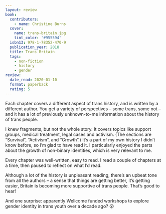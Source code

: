 ```yaml
---
layout: review
book:
  contributors:
    - name: Christine Burns
  cover:
    name: trans-britain.jpg
    tint_color: '#955594'
  isbn13: 978-1-78352-470-9
  publication_year: 2018
  title: Trans Britain
  tags:
    - non-fiction
    - history
    - gender
review:
  date_read: 2020-01-10
  format: paperback
  rating: 5
---
```


Each chapter covers a different aspect of trans history, and is written by a different author. You get a variety of perspectives – some trans, some not – and it has a lot of previously unknown-to-me information about the history of trans people.

I knew fragments, but not the whole story. It covers topics like support groups, medical treatment, legal cases and activism. (The sections are “Survival”, “Activism”, and “Growth”.) It’s a part of my own history I didn’t know before, so I’m glad to have read it. I particularly enjoyed the parts about the growth of non-binary identities, which is very relevant to me.

Every chapter was well-written, easy to read. I read a couple of chapters at a time, then paused to reflect on what I’d read.

Although a lot of the history is unpleasant reading, there’s an upbeat tone from all the authors – a sense that things are getting better, it’s getting easier, Britain is becoming more supportive of trans people. That’s good to hear!

And one surprise: apparently Wellcome funded workshops to explore gender identity in trans youth over a decade ago? 😲
